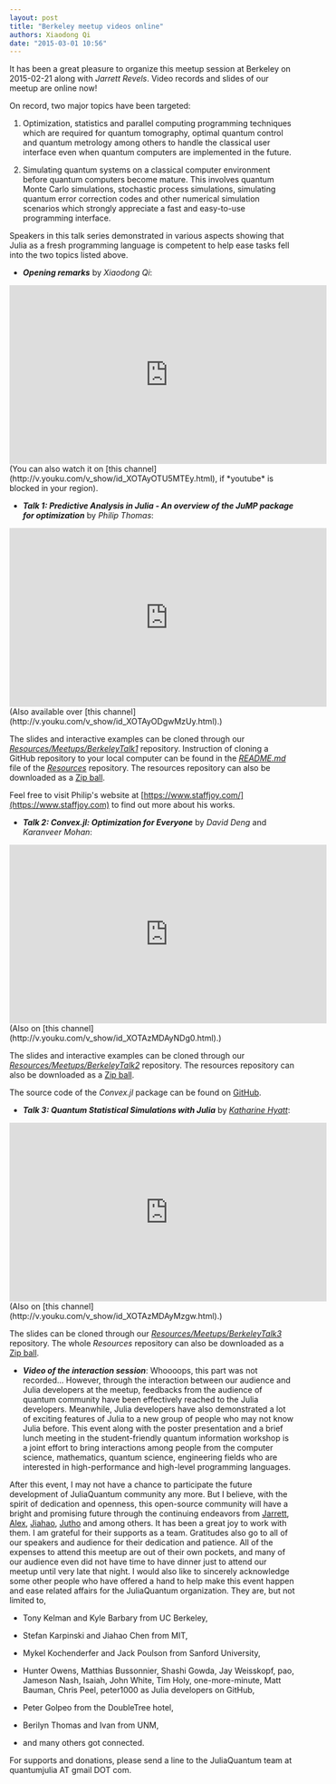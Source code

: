```yaml
---
layout: post
title: "Berkeley meetup videos online"
authors: Xiaodong Qi
date: "2015-03-01 10:56"
---
```


It has been a great pleasure to organize this meetup session at Berkeley on 2015-02-21 along with *Jarrett Revels*.
Video records and slides of our meetup are online now!

On record, two major topics have been targeted:

1. Optimization, statistics and parallel computing programming techniques
which are required for quantum tomography, optimal quantum control and quantum metrology among others
to handle the classical user interface even when quantum computers are implemented in the future.


2. Simulating quantum systems on a classical computer environment before quantum computers become mature.
This involves quantum Monte Carlo simulations, stochastic process simulations, simulating quantum error correction codes
and other numerical simulation scenarios which strongly appreciate a fast and easy-to-use programming interface.

Speakers in this talk series demonstrated in various aspects showing that
Julia as a fresh programming language is competent to help ease tasks fell into the two topics listed above.


* ***Opening remarks*** by *Xiaodong Qi*:

<iframe width="560" height="315" src="https://www.youtube.com/embed/1LrKFaLqwqg" frameborder="0" allowfullscreen></iframe>
(You can also watch it on [this channel](http://v.youku.com/v_show/id_XOTAyOTU5MTEy.html), if *youtube* is blocked in your region).


* ***Talk 1: Predictive Analysis in Julia - An overview of the JuMP package for optimization*** by *Philip Thomas*:

<iframe width="560" height="315" src="https://www.youtube.com/embed/MANoOghiCbQ" frameborder="0" allowfullscreen></iframe>
(Also available over [this channel](http://v.youku.com/v_show/id_XOTAyODgwMzUy.html).)

The slides and interactive examples can be cloned through our [*Resources/Meetups/BerkeleyTalk1*](https://github.com/JuliaQuantum/Resources/tree/master/Meetups/BerkeleyTalk1) repository.
Instruction of cloning a GitHub repository to your local computer can be found in the [*README.md*](https://github.com/JuliaQuantum/Resources) file
of the [*Resources*](https://github.com/JuliaQuantum/Resources) repository.
The resources repository can also be downloaded as a [Zip ball](https://github.com/JuliaQuantum/Resources/archive/master.zip).

Feel free to visit Philip's website at [https://www.staffjoy.com/](https://www.staffjoy.com) to find out more about his works.

* ***Talk 2: Convex.jl: Optimization for Everyone*** by *David Deng* and *Karanveer Mohan*:

<iframe width="560" height="315" src="https://www.youtube.com/embed/Xi7L4JYyjOA" frameborder="0" allowfullscreen></iframe>
(Also on [this channel](http://v.youku.com/v_show/id_XOTAzMDAyNDg0.html).)

The slides and interactive examples can be cloned through our [*Resources/Meetups/BerkeleyTalk2*](https://github.com/JuliaQuantum/Resources/tree/master/Meetups/BerkeleyTalk2) repository.
The resources repository can also be downloaded as a [Zip ball](https://github.com/JuliaQuantum/Resources/archive/master.zip).

The source code of the *Convex.jl* package can be found on [GitHub](https://github.com/JuliaOpt/Convex.jl).


* ***Talk 3: Quantum Statistical Simulations with Julia*** by [*Katharine Hyatt*](http://web.physics.ucsb.edu/~kshyatt/):

<iframe width="560" height="315" src="https://www.youtube.com/embed/S3tLgDU74XA" frameborder="0" allowfullscreen></iframe>
(Also on [this channel](http://v.youku.com/v_show/id_XOTAzMDAyMzgw.html).)

The slides can be cloned through our [*Resources/Meetups/BerkeleyTalk3*](https://github.com/JuliaQuantum/Resources/tree/master/Meetups/BerkeleyTalk3) repository.
The whole *Resources* repository can also be downloaded as a [Zip ball](https://github.com/JuliaQuantum/Resources/archive/master.zip).


* ***Video of the interaction session***: Whoooops, this part was not recorded...
However, through the interaction between our audience and Julia developers at the meetup,
feedbacks from the audience of quantum community have been effectively reached to the Julia developers.
Meanwhile, Julia developers have also demonstrated a lot of exciting features of Julia to a new group of people who may not know Julia before.
This event along with the poster presentation and a brief lunch meeting in the student-friendly quantum information workshop is a joint effort
to bring interactions among people from the computer science, mathematics, quantum science, engineering fields
who are interested in high-performance and high-level programming languages.

After this event, I may not have a chance to participate the future development of JuliaQuantum community any more.
But I believe, with the spirit of dedication and openness, this open-source community will have a bright and promising future
through the continuing endeavors from [Jarrett](https://github.com/jrevels), [Alex](https://github.com/acroy),
[Jiahao](https://github.com/jiahao), [Jutho](https://github.com/Jutho) and among others.
It has been a great joy to work with them. I am grateful for their supports as a team.
Gratitudes also go to all of our speakers and audience for their dedication and patience.
All of the expenses to attend this meetup are out of their own pockets, and many of our audience even did not have time to have dinner just to attend our meetup until very late that night.
I would also like to sincerely acknowledge some other people who have offered a hand to help make this event happen and ease related affairs for the JuliaQuantum organization.
They are, but not limited to,

* Tony Kelman and Kyle Barbary from UC Berkeley,

* Stefan Karpinski and Jiahao Chen from MIT,

* Mykel Kochenderfer and Jack Poulson from Sanford University,

* Hunter Owens, Matthias Bussonnier, Shashi Gowda, Jay Weisskopf, pao, Jameson Nash, Isaiah, John White, Tim Holy, one-more-minute, Matt Bauman, Chris Peel, peter1000 as Julia developers on GitHub,

* Peter Golpeo from the DoubleTree hotel,

* Berilyn Thomas and Ivan from UNM,

* and many others got connected.

For supports and donations, please send a line to the JuliaQuantum team at quantumjulia AT gmail DOT com.
